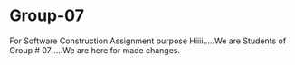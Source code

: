 # Group-07
For Software Construction Assignment purpose
Hiiii.....We are Students of Group # 07 ....We are here for made changes.
